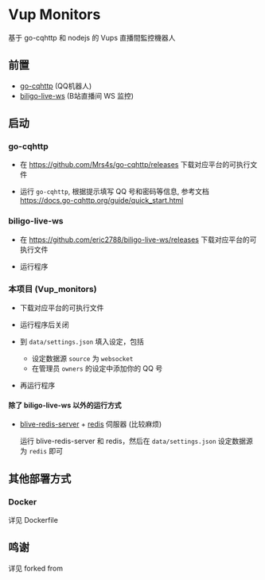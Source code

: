 # Vup Monitors

基于 go-cqhttp 和 nodejs 的 Vups 直播間監控機器人 

## 前置

- [go-cqhttp](https://github.com/Mrs4s/go-cqhttp/) (QQ机器人)
- [biligo-live-ws](https://github.com/eric2788/biligo-live-ws) (B站直播间 WS 监控)

## 启动

### go-cqhttp

- 在 https://github.com/Mrs4s/go-cqhttp/releases 下载对应平台的可执行文件

- 运行 `go-cqhttp`, 根据提示填写 QQ 号和密码等信息, 参考文档 https://docs.go-cqhttp.org/guide/quick_start.html

### biligo-live-ws

- 在 https://github.com/eric2788/biligo-live-ws/releases 下载对应平台的可执行文件

- 运行程序

### 本项目 (Vup_monitors)

- 下载对应平台的可执行文件

- 运行程序后关闭

- 到 `data/settings.json` 填入设定，包括
    - 设定数据源 `source` 为 `websocket`
    - 在管理员 `owners` 的设定中添加你的 QQ 号

- 再运行程序


#### 除了 biligo-live-ws 以外的运行方式

- [blive-redis-server](https://github.com/eric2788/blive-redis-server) + [redis](https://www.redis.com.cn/redis-installation.html) 伺服器 (比较麻烦)

    运行 blive-redis-server 和 redis，然后在 `data/settings.json` 设定数据源为 `redis` 即可 

## 其他部署方式

### Docker

详见 Dockerfile

## 鸣谢

详见 forked from
